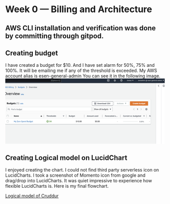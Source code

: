 # Week 0 — Billing and Architecture

## AWS CLI installation and verification was done by committing through gitpod.

## Creating budget
I have created a budget for $10. And I have set alarm for 50%, 75% and 100%.
It will be emailing me if any of the threshold is exceeded.
My AWS account alias is esen-general-admin
You can see it in the following image.
![Budget](assets/Budget.png)

## Creating Logical model on LucidChart
I enjoyed creating the chart. I could not find third party serverless icon on LucidCharts.
I took a screenshot of Momento icon from google and drag/drop into LucidCharts.
It was quiet impressive to experience how flexible LucidCharts is.
Here is my final flowchart.

[Logical model of Cruddur](https://lucid.app/lucidchart/cc75068e-4823-449a-a9f4-f91ab9da75e5/edit?viewport_loc=35%2C-92%2C2487%2C1301%2C0_0&invitationId=inv_e55e919e-4758-44df-b2e0-376790691283)
